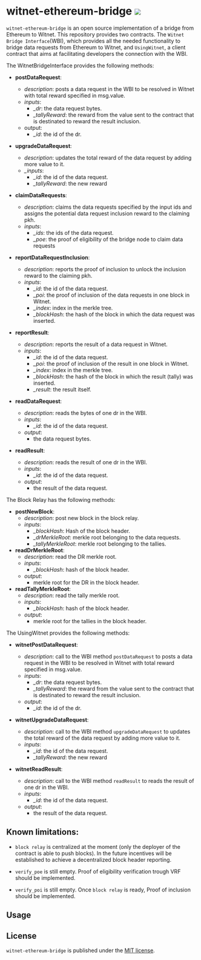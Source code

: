 # witnet-ethereum-bridge [![](https://travis-ci.com/witnet/witnet-ethereum-bridge.svg?branch=master)](https://travis-ci.com/witnet/witnet-ethereum-brdige)

`witnet-ethereum-bridge` is an open source implementation of a bridge 
from Ethereum to Witnet. This repository provides two contracts. 
The `Witnet Bridge Interface`(WBI), which provides all the needed 
functionality to bridge data requests from Ethereum to Witnet, and 
`UsingWitnet`, a client contract that aims at facilitating developers 
the connection with the WBI.


The WitnetBridgeInterface provides the following methods:

- **postDataRequest**:
  - _description_: posts a data request in the WBI to be resolved 
  in Witnet with total reward specified in msg.value.
  - _inputs_:
    - *_dr*: the data request bytes.
    - *_tallyReward*: the reward from the value sent to the contract
     that is destinated to reward the result inclusion.
  - output:
    - *_id*: the id of the dr.

- **upgradeDataRequest**:
  - *description*: updates the total reward of the data request by 
  adding more value to it.
  - *_inputs*:
    - *_id*: the id of the data request.
    - *_tallyReward*: the new reward 

- **claimDataRequests**:
  - _description_: claims the data requests specified by the input ids
   and assigns the potential data request inclusion reward to the 
   claiming pkh.
  - _inputs_:
    - *_ids*: the ids of the data request.
    - *_poe*: the proof of eligibility of the bridge node to claim 
    data requests

- **reportDataRequestInclusion**:
  - _description_: reports the proof of inclusion to unlock the 
  inclusion reward to the claiming pkh.
  - _inputs_:
    - *_id*: the id of the data request.
    - *_poi*: the proof of inclusion of the data requests in one block 
    in Witnet.
    - *_index*: index in the merkle tree.
    - *_blockHash*: the hash of the block in which the data request 
    was inserted.
- **reportResult**:
  - _description_: reports the result of a data request in Witnet.
  - _inputs_:
    - *_id*: the id of the data request.
    - *_poi*: the proof of inclusion of the result in one block in Witnet.
    - *_index*: index in the merkle tree.
    - *_blockHash*: the hash of the block in which the result (tally) 
    was inserted.
    - *_result*: the result itself.
- **readDataRequest**:
  - _description_: reads the bytes of one dr in the WBI.
  - _inputs_:
    - *_id*: the id of the data request.
  - _output_:
    - the data request bytes.
- **readResult**:
  - _description_: reads the result of one dr in the WBI.
  - _inputs_:
    - *_id*: the id of the data request.
  - _output_:
    - the result of the data request.

The Block Relay has the following methods:

- **postNewBlock**:
  - _description_: post new block in the block relay.
  - _inputs_:
    - *_blockHash*: Hash of the block header.
    - *_drMerkleRoot*: merkle root belonging to the data requests.
    - *_tallyMerkleRoot*: merkle root belonging to the tallies.
- **readDrMerkleRoot**:
  - _description_: read the DR merkle root.
  - _inputs_:
    - *_blockHash*: hash of the block header.
  - _output_:
    - merkle root for the DR in the block header.
- **readTallyMerkleRoot**:
  - _description_: read the tally merkle root.
  - _inputs_:
    - *_blockHash*: hash of the block header.
  - _output_:
    - merkle root for the tallies in the block header.
  
The UsingWitnet provides the following methods:

- **witnetPostDataRequest**:
  - _description_: call to the WBI method `postDataRequest` to posts a 
  data request in the WBI to be resolved in Witnet with total reward 
  specified in msg.value.
  - _inputs_:
    - *_dr*: the data request bytes.
    - *_tallyReward*: the reward from the value sent to the contract
     that is destinated to reward the result inclusion.
  - _output_:
    - *_id*: the id of the dr.

- **witnetUpgradeDataRequest**:
  - _description_: call to the WBI method `upgradeDataRequest` to updates 
  the total reward of the data request by adding more value to it.
  - _inputs_:
    - *_id*: the id of the data request.
    - *_tallyReward*: the new reward 

- **witnetReadResult**:
  - _description_: call to the WBI method `readResult` to reads
   the result of one dr in the WBI.
  - _inputs_:
    - *_id*: the id of the data request.
  - _output_:
    - the result of the data request.

## Known limitations:

- `block relay` is centralized at the moment (only the deployer of the contract is able to push blocks). In the future incentives will be established to achieve a decentralized block header reporting.
- `verify_poe` is still empty. Proof of eligibility verification trough
 VRF should be implemented.

- `verify_poi` is still empty. Once `block relay` is ready, Proof of 
inclusion should be implemented.


## Usage

## License

`witnet-ethereum-bridge` is published under the [MIT license][license].

[license]: https://github.com/witnet/witnet-ethereum-bridge/blob/master/LICENSE
